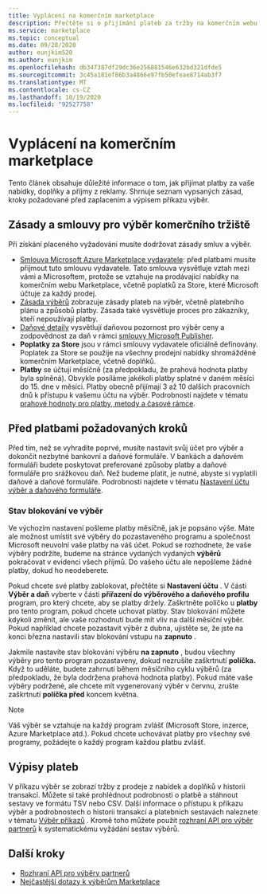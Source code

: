 ```yaml
---
title: Vyplácení na komerčním marketplace
description: Přečtěte si o přijímání plateb za tržby na komerčním webu Marketplace – Azure Marketplace. Zahrnuje zásadu výběr, stav blokování a příkazy pro výběr.
ms.service: marketplace
ms.topic: conceptual
ms.date: 09/28/2020
author: eunjkim520
ms.author: eunjkim
ms.openlocfilehash: db347387df29dc36e256881546e632bd321dfde5
ms.sourcegitcommit: 3c45a181ef86b3a4866e97fb50efeae8714ab3f7
ms.translationtype: MT
ms.contentlocale: cs-CZ
ms.lasthandoff: 10/19/2020
ms.locfileid: "92527758"
---
```

# <a name="getting-paid-in-the-commercial-marketplace"></a>Vyplácení na komerčním marketplace

Tento článek obsahuje důležité informace o tom, jak přijímat platby za vaše nabídky, doplňky a příjmy z reklamy. Shrnuje seznam vypsaných zásad, kroky požadované před zaplacením a výpisem příkazu výběr.

## <a name="commercial-marketplace-payout-policies-and-agreements"></a>Zásady a smlouvy pro výběr komerčního tržiště

Při získání placeného vyžadování musíte dodržovat zásady smluv a výběr.

- [Smlouva Microsoft Azure Marketplace vydavatele](https://go.microsoft.com/fwlink/p/?LinkID=699560): před platbami musíte přijmout tuto smlouvu vydavatele. Tato smlouva vysvětluje vztah mezi vámi a Microsoftem, protože se vztahuje na prodávající nabídky na komerčním webu Marketplace, včetně poplatků za Store, které Microsoft účtuje za každý prodej.
- [Zásada výběrů](payout-policy-details.md) zobrazuje zásady plateb na výběr, včetně platebního plánu a způsobů platby. Zásada také vysvětluje proces pro zákazníky, kteří nepoužívají platby.
- [Daňové detaily](tax-details-marketplace.md) vysvětlují daňovou pozornost pro výběr ceny a zodpovědnost za daň v rámci [smlouvy Microsoft Publisher](https://go.microsoft.com/fwlink/p/?LinkID=699560).
- **Poplatky za Store** jsou v rámci smlouvy vydavatele oficiálně definovány. Poplatek za Store se použije na všechny prodejní nabídky shromážděné komerčním Marketplace, včetně doplňků.
- **Platby** se účtují měsíčně (za předpokladu, že prahová hodnota platby byla splněná). Obvykle posíláme jakékoli platby splatné v daném měsíci do 15. dne v měsíci. Platby obecně přijímají 3 až 10 dalších pracovních dnů k přístupu k vašemu účtu na výběr. Podrobnosti najdete v tématu [prahové hodnoty pro platby, metody a časové rámce](payment-thresholds-methods-timeframes.md).

## <a name="prerequisite-steps-before-getting-paid"></a>Před platbami požadovaných kroků

Před tím, než se vyhradíte poprvé, musíte nastavit svůj účet pro výběr a dokončit nezbytné bankovní a daňové formuláře. V bankách a daňovém formuláři budete poskytovat preferované způsoby platby a daňové formuláře pro srážkovou daň. Než budeme platit, je nutné, abyste si vyplatili daňové a daňové formuláře. Podrobnosti najdete v tématu [Nastavení účtu výběr a daňového formuláře](set-up-your-payout-account.md).

### <a name="payout-hold-status"></a>Stav blokování ve výběr

Ve výchozím nastavení pošleme platby měsíčně, jak je popsáno výše. Máte ale možnost umístit své výběry do pozastaveného programu a společnost Microsoft neuvolní vaše platby na váš účet. Pokud se rozhodnete, že vaše výběry podržíte, budeme na stránce vydaných vydaných **výběrů** pokračovat v evidenci všech příjmů. Do vašeho účtu ale nepošleme žádné platby, dokud ho neodeberete.

Pokud chcete své platby zablokovat, přečtěte si **Nastavení účtu** . V části **Výběr a daň** vyberte v části **přiřazení do výběrového a daňového profilu** program, pro který chcete, aby se platby držely. Zaškrtněte políčko u **platby** pro tento program, pokud chcete uchovat platby. Stav blokování můžete kdykoli změnit, ale vaše rozhodnutí bude mít vliv na další měsíční výběr. Pokud například chcete pozastavit výběr z dubna, ujistěte se, že jste na konci března nastavili stav blokování vstupu na **zapnuto** .

Jakmile nastavíte stav blokování výběru **na zapnuto** , budou všechny výběry pro tento program pozastaveny, dokud nezrušíte zaškrtnutí **políčka.** Když to uděláte, budete zahrnuti během měsíčního cyklu výběrů (za předpokladu, že byla dodržena prahová hodnota platby). Pokud máte vaše výběry podržené, ale chcete mít vygenerovaný výběr v červnu, zrušte zaškrtnutí **políčka před** koncem května.

>[!Note]
> Váš výběr se vztahuje na každý program zvlášť (Microsoft Store, inzerce, Azure Marketplace atd.). Pokud chcete uchovávat platby pro všechny své programy, požádejte o každý program každou platbu zvlášť.

## <a name="payout-statements"></a>Výpisy plateb

V příkazu výběr se zobrazí tržby z prodeje z nabídek a doplňků v historii transakcí. Můžete si také prohlédnout podrobnosti o platbě a stáhnout sestavy ve formátu TSV nebo CSV. Další informace o přístupu k příkazu výběr a podrobnostech o historii transakcí a platebních sestavách naleznete v tématu [Výběr příkazů](payout-statement.md) . Kromě toho můžete použít [rozhraní API pro výběr partnerů](https://apidocs.microsoft.com/services/partnerpayouts) k systematickému vyžádání sestav výběrů.

## <a name="next-steps"></a>Další kroky

- [Rozhraní API pro výběry partnerů](https://apidocs.microsoft.com/services/partnerpayouts)
- [Nejčastější dotazy k výběrům Marketplace](payout-faq.md)
